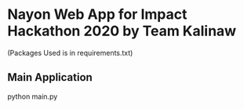 # Nayon Web App for Impact Hackathon 2020 by Team Kalinaw
(Packages Used is in requirements.txt)

## Main Application
python main.py
